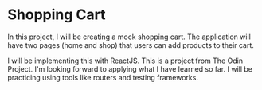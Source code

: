 # Shopping Cart

In this project, I will be creating a mock shopping cart. The application will have two pages (home and shop) that users can add products to their cart.

I will be implementing this with ReactJS. This is a project from The Odin Project. I'm looking forward to applying what I have learned so far. I will be practicing using tools like routers and testing frameworks.
